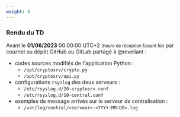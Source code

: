 ```yaml
---
weight: 8
---
```

### <i class="red fa fa-triangle-exclamation"></i> Rendu du TD

Avant le **01/06/2023** 00:00:00 UTC+2
<small>(heure de réception faisant foi)</small>
par courriel ou dépôt GitHub ou GitLab partagé à @reveliant :

- codes sources modifiés de l'application Python :
  - `/opt/cryptosrv/crypto.py`
  - `/opt/cryptosrv/api.py`
- configurations `rsyslog` des deux serveurs :
  - `/etc/rsyslog.d/20-cryptosrv.conf`
  - `/etc/rsyslog.d/10-central.conf`
- exemples de message arrivés sur le serveur de centralisation :
  - `/var/log/central/<serveur>-<YYYY-MM-DD>.log`
